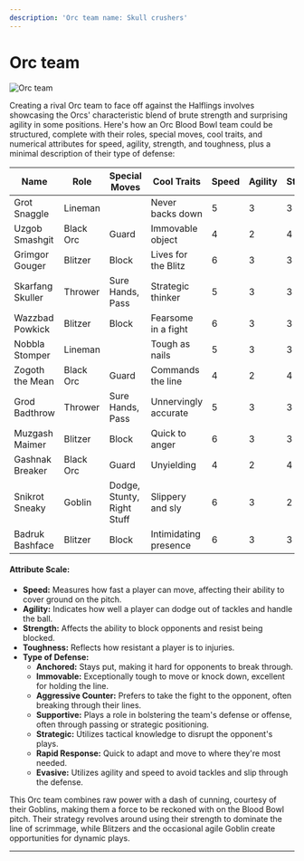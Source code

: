 ```yaml
---
description: 'Orc team name: Skull crushers'
---
```


# Orc team



![Orc team](Images/Dalle4\_orc)

Creating a rival Orc team to face off against the Halflings involves showcasing the Orcs' characteristic blend of brute strength and surprising agility in some positions. Here's how an Orc Blood Bowl team could be structured, complete with their roles, special moves, cool traits, and numerical attributes for speed, agility, strength, and toughness, plus a minimal description of their type of defense:

<table><thead><tr><th width="135">Name</th><th>Role</th><th>Special Moves</th><th>Cool Traits</th><th>Speed</th><th>Agility</th><th>Strength</th><th>Toughness</th><th>Type of Defense</th></tr></thead><tbody><tr><td>Grot Snaggle</td><td>Lineman</td><td></td><td>Never backs down</td><td>5</td><td>3</td><td>3</td><td>9</td><td>Anchored</td></tr><tr><td>Uzgob Smashgit</td><td>Black Orc</td><td>Guard</td><td>Immovable object</td><td>4</td><td>2</td><td>4</td><td>9</td><td>Immovable</td></tr><tr><td>Grimgor Gouger</td><td>Blitzer</td><td>Block</td><td>Lives for the Blitz</td><td>6</td><td>3</td><td>3</td><td>8</td><td>Aggressive Counter</td></tr><tr><td>Skarfang Skuller</td><td>Thrower</td><td>Sure Hands, Pass</td><td>Strategic thinker</td><td>5</td><td>3</td><td>3</td><td>8</td><td>Supportive</td></tr><tr><td>Wazzbad Powkick</td><td>Blitzer</td><td>Block</td><td>Fearsome in a fight</td><td>6</td><td>3</td><td>3</td><td>8</td><td>Aggressive Counter</td></tr><tr><td>Nobbla Stomper</td><td>Lineman</td><td></td><td>Tough as nails</td><td>5</td><td>3</td><td>3</td><td>9</td><td>Anchored</td></tr><tr><td>Zogoth the Mean</td><td>Black Orc</td><td>Guard</td><td>Commands the line</td><td>4</td><td>2</td><td>4</td><td>9</td><td>Immovable</td></tr><tr><td>Grod Badthrow</td><td>Thrower</td><td>Sure Hands, Pass</td><td>Unnervingly accurate</td><td>5</td><td>3</td><td>3</td><td>8</td><td>Strategic</td></tr><tr><td>Muzgash Maimer</td><td>Blitzer</td><td>Block</td><td>Quick to anger</td><td>6</td><td>3</td><td>3</td><td>8</td><td>Rapid Response</td></tr><tr><td>Gashnak Breaker</td><td>Black Orc</td><td>Guard</td><td>Unyielding</td><td>4</td><td>2</td><td>4</td><td>9</td><td>Immovable</td></tr><tr><td>Snikrot Sneaky</td><td>Goblin</td><td>Dodge, Stunty, Right Stuff</td><td>Slippery and sly</td><td>6</td><td>3</td><td>2</td><td>7</td><td>Evasive</td></tr><tr><td>Badruk Bashface</td><td>Blitzer</td><td>Block</td><td>Intimidating presence</td><td>6</td><td>3</td><td>3</td><td>8</td><td>Aggressive Counter</td></tr></tbody></table>

#### Attribute Scale:

* **Speed:** Measures how fast a player can move, affecting their ability to cover ground on the pitch.
* **Agility:** Indicates how well a player can dodge out of tackles and handle the ball.
* **Strength:** Affects the ability to block opponents and resist being blocked.
* **Toughness:** Reflects how resistant a player is to injuries.
* **Type of Defense:**
  * **Anchored:** Stays put, making it hard for opponents to break through.
  * **Immovable:** Exceptionally tough to move or knock down, excellent for holding the line.
  * **Aggressive Counter:** Prefers to take the fight to the opponent, often breaking through their lines.
  * **Supportive:** Plays a role in bolstering the team's defense or offense, often through passing or strategic positioning.
  * **Strategic:** Utilizes tactical knowledge to disrupt the opponent's plays.
  * **Rapid Response:** Quick to adapt and move to where they're most needed.
  * **Evasive:** Utilizes agility and speed to avoid tackles and slip through the defense.

This Orc team combines raw power with a dash of cunning, courtesy of their Goblins, making them a force to be reckoned with on the Blood Bowl pitch. Their strategy revolves around using their strength to dominate the line of scrimmage, while Blitzers and the occasional agile Goblin create opportunities for dynamic plays.

***

